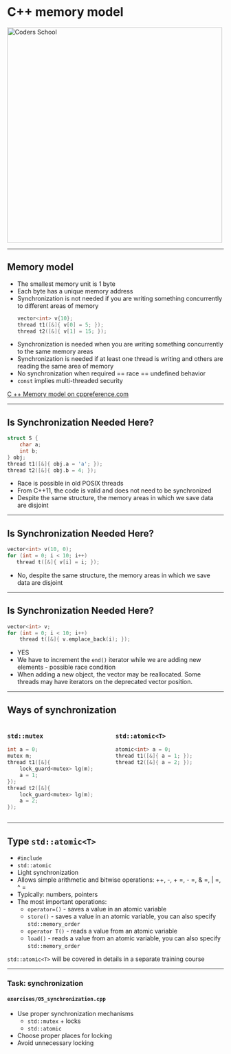 <!-- .slide: data-background="#111111" -->

# C++ memory model

<a href="https://coders.school">
    <img width="500" data-src="../coders_school_logo.png" alt="Coders School" class="plain">
</a>

___

## Memory model

* <!-- .element: class="fragment fade-in" --> The smallest memory unit is 1 byte
* <!-- .element: class="fragment fade-in" --> Each byte has a unique memory address
* <!-- .element: class="fragment fade-in" --> Synchronization is not needed if you are writing something concurrently to different areas of memory

  ```cpp
  vector<int> v{10};
  thread t1([&]{ v[0] = 5; });
  thread t2([&]{ v[1] = 15; });
  ```

* <!-- .element: class="fragment fade-in" --> Synchronization is needed when you are writing something concurrently to the same memory areas
* <!-- .element: class="fragment fade-in" --> Synchronization is needed if at least one thread is writing and others are reading the same area of ​​memory
* <!-- .element: class="fragment fade-in" --> No synchronization when required == race == undefined behavior
* <!-- .element: class="fragment fade-in" --> <code>const</code> implies multi-threaded security

[C ++ Memory model on cppreference.com](https://en.cppreference.com/w/cpp/language/memory_model)
<!-- .element: class="fragment fade-in" -->

___

## Is Synchronization Needed Here?

```cpp
struct S {
    char a;
    int b;
} obj;
thread t1([&]{ obj.a = 'a'; });
thread t2([&]{ obj.b = 4; });
```

* <!-- .element: class="fragment fade-in" --> Race is possible in old POSIX threads
* <!-- .element: class="fragment fade-in" --> From C++11, the code is valid and does not need to be synchronized
* <!-- .element: class="fragment fade-in" --> Despite the same structure, the memory areas in which we save data are disjoint

___

## Is Synchronization Needed Here?

```cpp
vector<int> v(10, 0);
for (int = 0; i < 10; i++)
   thread t([&]{ v[i] = i; });
```

* <!-- .element: class="fragment fade-in" --> No, despite the same structure, the memory areas in which we save data are disjoint

___

## Is Synchronization Needed Here?

```cpp
vector<int> v;
for (int = 0; i < 10; i++)
    thread t([&]{ v.emplace_back(i); });
```

* <!-- .element: class="fragment fade-in" --> YES
* <!-- .element: class="fragment fade-in" --> We have to increment the <code>end()</code> iterator while we are adding new elements - possible race condition
* <!-- .element: class="fragment fade-in" --> When adding a new object, the vector may be reallocated. Some threads may have iterators on the deprecated vector position.

___

## Ways of synchronization

<div style="display: flex">

<div class="fragment fade-in" style="width: 50%">

### `std::mutex`

```cpp
int a = 0;
mutex m;
thread t1([&]{
    lock_guard<mutex> lg(m);
    a = 1;
});
thread t2([&]{
    lock_guard<mutex> lg(m);
    a = 2;
});
```

</div>

<div class="fragment fade-in" style="width: 50%">

### `std::atomic<T>`

```cpp
atomic<int> a = 0;
thread t1([&]{ a = 1; });
thread t2([&]{ a = 2; });
```

</div>

</div>

___

## Type `std::atomic<T>`

* <!-- .element: class="fragment fade-in" --> <code>#include <atomic></code>
* <!-- .element: class="fragment fade-in" --> <code>std::atomic</code>
* <!-- .element: class="fragment fade-in" --> Light synchronization
* <!-- .element: class="fragment fade-in" --> Allows simple arithmetic and bitwise operations: ++, -, + =, - =, & =, | =, ^ =
* <!-- .element: class="fragment fade-in" --> Typically: numbers, pointers
* <!-- .element: class="fragment fade-in" --> The most important operations:
  * <code>operator=()</code> - saves a value in an atomic variable
  * <code>store()</code> - saves a value in an atomic variable, you can also specify <code>std::memory_order</code>
  * <code>operator T()</code> - reads a value from an atomic variable
  * <code>load()</code> - reads a value from an atomic variable, you can also specify <code>std::memory_order</code>

`std::atomic<T>` will be covered in details in a separate training course
<!-- .element: class="fragment fade-in" -->

___

### Task: synchronization

#### `exercises/05_synchronization.cpp`

* Use proper synchronization mechanisms
  * `std::mutex` + locks
  * `std::atomic`
* Choose proper places for locking
* Avoid unnecessary locking
